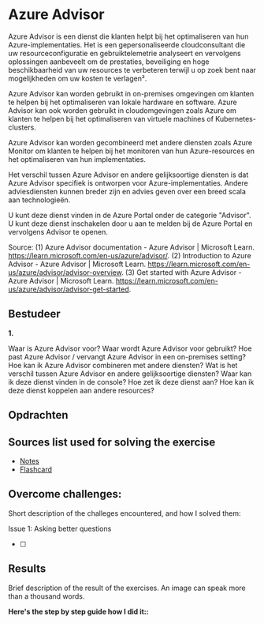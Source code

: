 # Azure Advisor

Azure Advisor is een dienst die klanten helpt bij het optimaliseren van hun Azure-implementaties. Het is een gepersonaliseerde cloudconsultant die uw resourceconfiguratie en gebruiktelemetrie analyseert en vervolgens oplossingen aanbeveelt om de prestaties, beveiliging en hoge beschikbaarheid van uw resources te verbeteren terwijl u op zoek bent naar mogelijkheden om uw kosten te verlagen².

Azure Advisor kan worden gebruikt in on-premises omgevingen om klanten te helpen bij het optimaliseren van lokale hardware en software. Azure Advisor kan ook worden gebruikt in cloudomgevingen zoals Azure om klanten te helpen bij het optimaliseren van virtuele machines of Kubernetes-clusters.

Azure Advisor kan worden gecombineerd met andere diensten zoals Azure Monitor om klanten te helpen bij het monitoren van hun Azure-resources en het optimaliseren van hun implementaties.

Het verschil tussen Azure Advisor en andere gelijksoortige diensten is dat Azure Advisor specifiek is ontworpen voor Azure-implementaties. Andere adviesdiensten kunnen breder zijn en advies geven over een breed scala aan technologieën.

U kunt deze dienst vinden in de Azure Portal onder de categorie "Advisor". U kunt deze dienst inschakelen door u aan te melden bij de Azure Portal en vervolgens Advisor te openen.

Source:
(1) Azure Advisor documentation - Azure Advisor | Microsoft Learn. https://learn.microsoft.com/en-us/azure/advisor/.
(2) Introduction to Azure Advisor - Azure Advisor | Microsoft Learn. https://learn.microsoft.com/en-us/azure/advisor/advisor-overview.
(3) Get started with Azure Advisor - Azure Advisor | Microsoft Learn. https://learn.microsoft.com/en-us/azure/advisor/advisor-get-started.

## Bestudeer

**1.**

<!-- I want to learn about Azure Advisor. Identify and share the most important 20% of learnings from this topic that will help me understand 80% of it. -->

Waar is Azure Advisor voor?
Waar wordt Azure Advisor voor gebruikt?
Hoe past Azure Advisor / vervangt Azure Advisor in een on-premises setting?
Hoe kan ik Azure Advisor combineren met andere diensten?
Wat is het verschil tussen Azure Advisor en andere gelijksoortige diensten?
Waar kan ik deze dienst vinden in de console?
Hoe zet ik deze dienst aan?
Hoe kan ik deze dienst koppelen aan andere resources?

## Opdrachten

## Sources list used for solving the exercise

- [Notes]()
- [Flashcard]()

## Overcome challenges:

Short description of the challeges encountered, and how I solved them:

Issue 1: Asking better questions

- [ ]

## Results

Brief description of the result of the exercises. An image can speak more than a thousand words.

**Here's the step by step guide how I did it::**
